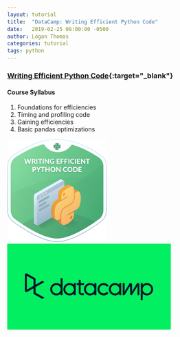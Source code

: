 ```yaml
---
layout: tutorial
title:  "DataCamp: Writing Efficient Python Code"
date:   2019-02-25 08:00:00 -0500
author: Logan Thomas
categories: tutorial
tags: python
---
```

### [Writing Efficient Python Code](https://www.datacamp.com/courses/writing-efficient-python-code){:target="_blank"}
#### Course Syllabus
1. Foundations for efficiencies
2. Timing and profiling code
3. Gaining efficiencies
4. Basic pandas optimizations

<img src="/assets/images/shield_image.png" style="padding: 0px 15px 0px 0px">
<img src="/assets/images/datacamp_logo.jpg" height="200">

